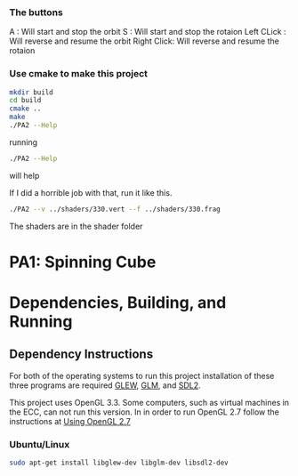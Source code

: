 ### The buttons 

A : Will start and stop the orbit
S : Will start and stop the rotaion 
Left CLick : Will reverse and resume the orbit 
Right Click: Will reverse and resume the rotaion


### Use cmake to make this project

```bash
mkdir build
cd build
cmake ..
make
./PA2 --Help
```
running 
```bash
./PA2 --Help
```
will help

If I did a horrible job with that, run it like this.
```bash
./PA2 --v ../shaders/330.vert --f ../shaders/330.frag
```

The shaders are in the shader folder


# PA1: Spinning Cube

# Dependencies, Building, and Running

## Dependency Instructions
For both of the operating systems to run this project installation of these three programs are required [GLEW](http://glew.sourceforge.net/), [GLM](http://glm.g-truc.net/0.9.7/index.html), and [SDL2](https://wiki.libsdl.org/Tutorials).

This project uses OpenGL 3.3. Some computers, such as virtual machines in the ECC, can not run this version. In in order to run OpenGL 2.7 follow the instructions at [Using OpenGL 2.7](https://github.com/HPC-Vis/computer-graphics/wiki/Using-OpenGL-2.7)

### Ubuntu/Linux
```bash
sudo apt-get install libglew-dev libglm-dev libsdl2-dev
```



